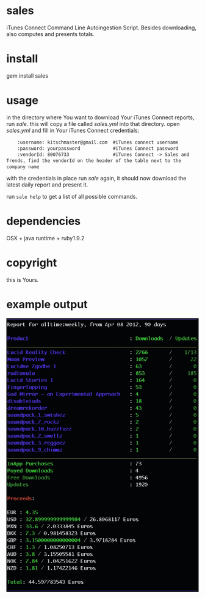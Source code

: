 sales
=====

iTunes Connect Command Line Autoingestion Script. Besides downloading, also computes and presents totals.

install
=======

gem install sales

usage
=====

in the directory where You want to download Your iTunes Connect reports, run _sale_. 
this will copy a file called _sales.yml_ into that directory. 
open _sales.yml_ and fill in Your iTunes Connect credentials: 

		:username: kitschmaster@gmail.com  #iTunes connect username
		:password: yourpassword            #iTunes Connect password
		:vendorId: 80076733                #iTunes Connect -> Sales and Trends, find the vendorId on the header of the table next to the company name 

with the credentials in place run _sale_ again, it should now download the latest daily report and present it.

run `sale help` to get a list of all possible commands.

dependencies
============

OSX + java runtime + ruby1.9.2

copyright
=========

this is Yours.

example output
==============

![kitschmaster_90days.jpg](https://github.com/mihael/sales/blob/master/kitschmaster_90days.jpg)